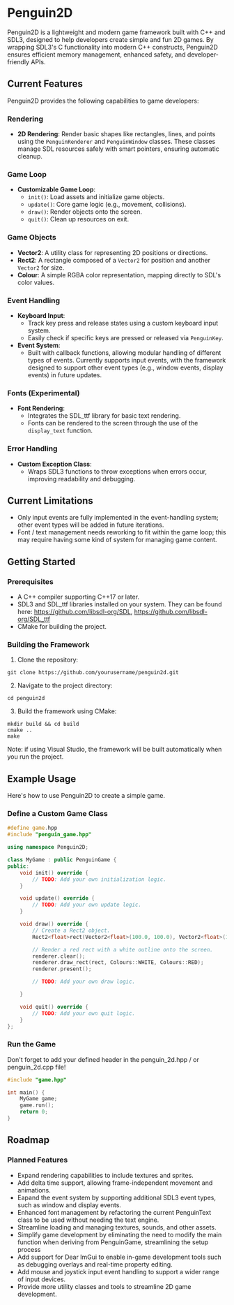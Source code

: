 # Penguin2D

Penguin2D is a lightweight and modern game framework built with C++ and SDL3, designed to help developers create simple and fun 2D games. By wrapping SDL3's C functionality into modern C++ constructs, Penguin2D ensures efficient memory management, enhanced safety, and developer-friendly APIs.

## Current Features
Penguin2D provides the following capabilities to game developers:

### Rendering
- **2D Rendering**: Render basic shapes like rectangles, lines, and points using the `PenguinRenderer` and `PenguinWindow` classes. These classes manage SDL resources safely with smart pointers, ensuring automatic cleanup.

### Game Loop
- **Customizable Game Loop**:
  - `init()`: Load assets and initialize game objects.
  - `update()`: Core game logic (e.g., movement, collisions).
  - `draw()`: Render objects onto the screen.
  - `quit()`: Clean up resources on exit.

### Game Objects
- **Vector2**: A utility class for representing 2D positions or directions.
- **Rect2**: A rectangle composed of a `Vector2` for position and another `Vector2` for size.
- **Colour**: A simple RGBA color representation, mapping directly to SDL's color values.

### Event Handling
- **Keyboard Input**:
  - Track key press and release states using a custom keyboard input system.
  - Easily check if specific keys are pressed or released via `PenguinKey`.
- **Event System**:
  - Built with callback functions, allowing modular handling of different types of events. Currently supports input events, with the framework designed to support other event types (e.g., window events, display events) in future updates.

### Fonts (Experimental)
- **Font Rendering**:
  - Integrates the SDL_ttf library for basic text rendering.
  - Fonts can be rendered to the screen through the use of the `display_text` function.

### Error Handling
- **Custom Exception Class**:
  - Wraps SDL3 functions to throw exceptions when errors occur, improving readability and debugging.

## Current Limitations
- Only input events are fully implemented in the event-handling system; other event types will be added in future iterations.
- Font / text management needs reworking to fit within the game loop; this may require having some kind of system for managing game content.

## Getting Started
### Prerequisites
- A C++ compiler supporting C++17 or later.
- SDL3 and SDL_ttf libraries installed on your system. They can be found here: https://github.com/libsdl-org/SDL, https://github.com/libsdl-org/SDL_ttf
- CMake for building the project.

### Building the Framework
1. Clone the repository:

```
git clone https://github.com/yourusername/penguin2d.git
```

2. Navigate to the project directory:
```
cd penguin2d
```

3. Build the framework using CMake:
```
mkdir build && cd build  
cmake ..  
make
```
Note: if using Visual Studio, the framework will be built automatically when you run the project.

## Example Usage

Here's how to use Penguin2D to create a simple game.

### Define a Custom Game Class

```cpp
#define game.hpp
#include "penguin_game.hpp"

using namespace Penguin2D;

class MyGame : public PenguinGame {
public:
    void init() override {
        // TODO: Add your own initialization logic.
    }

    void update() override {
        // TODO: Add your own update logic.
    }

    void draw() override {
        // Create a Rect2 object.
        Rect2<float>rect(Vector2<float>(100.0, 100.0), Vector2<float>(100.0, 100.0));

        // Render a red rect with a white outline onto the screen.
        renderer.clear();
        renderer.draw_rect(rect, Colours::WHITE, Colours::RED);
        renderer.present();

        // TODO: Add your own draw logic.

    }

    void quit() override {
        // TODO: Add your own quit logic.
    }
};
```

### Run the Game

Don't forget to add your defined header in the penguin_2d.hpp / or penguin_2d.cpp file!

```cpp
#include "game.hpp"

int main() {
    MyGame game;
    game.run();
    return 0;
}
```

## Roadmap
### Planned Features
- Expand rendering capabilities to include textures and sprites.
- Add delta time support, allowing frame-independent movement and animations.
- Eapand the event system by supporting additional SDL3 event types, such as window and display events.
- Enhanced font management by refactoring the current PenguinText class to be used without needing the text engine.
- Streamline loading and managing textures, sounds, and other assets.
- Simplify game development by eliminating the need to modify the main function when deriving from PenguinGame, streamlining the setup process
- Add support for Dear ImGui to enable in-game development tools such as debugging overlays and real-time property editing.
- Add mouse and joystick input event handling to support a wider range of input devices.
- Provide more utility classes and tools to streamline 2D game development.
